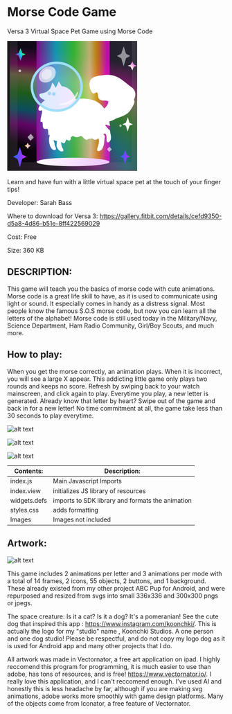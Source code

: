 # Morse Code Game
Versa 3 Virtual Space Pet Game using Morse Code

![alt text](https://github.com/SarahBass/ClockfacePomeranianFitBit/blob/main/animatedpngfitbitdog.png)

Learn and have fun with a little virtual space pet at the touch of your finger tips!

Developer: Sarah Bass

Where to download for Versa 3: https://gallery.fitbit.com/details/cefd9350-d5a8-4d86-b51e-8ff422569029

Cost: Free

Size: 360 KB 

## DESCRIPTION: 

This game will teach you the basics of morse code with cute animations. Morse code is a great life skill to have, as it is used to communicate using light or sound. It especially comes in handy as a distress signal. Most people know the famous S.O.S morse code, but now you can learn all the letters of the alphabet! Morse code is still used today in the Military/Navy, Science Department, Ham Radio Community, Girl/Boy Scouts, and much more.  

## How to play: 
When you get the morse correctly, an animation plays. When it is incorrect, you will see a large X appear. This addicting little game only plays
two rounds and keeps no score. Refresh by swiping back to your watch mainscreen, and click again to play. Everytime you play, a new letter is generated.
Already know that letter by heart? Swipe out of the game and back in for a new letter! No time commitment at all, the game take less than 30 seconds to 
play everytime. 

![alt text](https://github.com/SarahBass/MorseCodeGame/blob/main/_Icon_design_9.png)

![alt text](https://github.com/SarahBass/MorseCodeGame/blob/main/_Icon_design_9%202.png)

![alt text](https://github.com/SarahBass/MorseCodeGame/blob/main/_Icon_design_9%203.png)

Contents: | Description:
--------- | ------------
index.js  | Main Javascript Imports
index.view | initializes JS library of resources
widgets.defs | imports to SDK library and formats the animation
styles.css | adds formatting
Images    | Images not included 

## Artwork: 

![alt text](https://github.com/SarahBass/MorseCodeGame/blob/main/1jump.png)

This game includes 2 animations per letter and 3 animations per mode with a total of 14 frames, 2 icons, 55 objects, 2 buttons, and 1 background. These already existed from my other project ABC Pup for Android, and were repurposed and resized from svgs into small 336x336 and 300x300 pngs or jpegs.

The space creature: Is it a cat? Is it a dog? It's a pomeranian! See the cute dog that inspired this app : https://www.instagram.com/koonchki/. 
This is actually the logo for my "studio" name , Koonchki Studios. A one person and one dog studio!  Please be respectful, and do not copy my logo dog 
as it is used for Android app and many other projects that I do. 

All artwork was made in Vectornator, a free art application on ipad. I highly reccomend this program for programming, it is much easier to use than adobe, has tons of resources, and is free! https://www.vectornator.io/. I really love this application, and I can't reccomend enough. I've used AI and honestly this is less  headache by far, although if you are making svg animations, adobe works more smoothly with game design platforms. Many of the objects come from Iconator, a free feature of Vectornator. 

